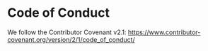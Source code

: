 # Code of Conduct

We follow the Contributor Covenant v2.1:
https://www.contributor-covenant.org/version/2/1/code_of_conduct/